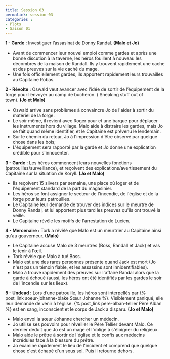 ```yaml
---
title: Session 03
permalink: session-03
categories :
- Plots
- Saison 01
---
```


**1 - Garde :** Investiguer l’assasinat de Donny Randal. **(Malo et Jo)**
- Avant de commencer leur nouvel emploi comme gardes et après une bonne discution à la taverne, les héros fouillent à nouveau les décombres de la maison de Randall. Ils y trouvent rapidement une cache et des preuves sur la vie caché du mage.
- Une fois officiellement gardes, ils apportent rapidement leurs trouvailles au Capitaine Robas.

**2 - Révolte :** Oswald veut avancer avec l’idée de sortir de l’équipement de la forge pour l’envoyer au camp de bucheron. ( Sneaking stuff out of town). **(Jo et Malo)**
- Oswald arrive sans problèmes à convaincre Jo de l'aider à sortir du matériel de la forge.
- Le soir même, il revient avec Roger pour et une barque pour déplacer les instruments hors du village. Malo aide à distraire les gardes, mais Jo se fait quand même identifier, et le Capitaine est prévenu le lendemain.
- Sur le chemin du retour, Jo à l'impression d'être observé par quelque chose dans les bois;
- L'équipement sera rapporté par la garde et Jo donne une explication crédible pour s'innocenter.

**3 - Garde :** Les héros commencent leurs nouvelles fonctions (patrouilles/surveillance), et reçoivent des explications/avertissement du Capitaine sur la situation de Koryll. **(Jo et Malo)**
- Ils reçoivent 15 silvers par semaine, une place où loger et de l'équipement standard de la part du magasinier.
- Les héros se font assigner le secteur de l'incendie, de l'église et de la forge pour leurs patrouilles.
- Le Capitaine leur demande de trouver des indices sur le meurtre de Donny Randal, et lui apportent plus tard les preuves qu'ils ont trouvé la veille.
- Le Capitaine révéle les motifs de l'arrestation de Lucien.

**4 - Mercenaire :** Tork a révèlé que Malo est un meurtrier au Capitaine ainsi qu'au gouverneur. **(Malo)**
- Le Capitaine accuse Malo de 3 meurtres (Boss, Randall et Jack) et vas le tenir à l'œil.
- Tork révèle que Malo à tué Boss.
- Malo est une des rares personnes présente quand Jack est mort (Jo n'est pas un témoin fiable, et les assassins sont innidentifiables).
- Malo à trouvé rapidement des preuves sur l'affaire Randal alors que la garde à échoué (aussi, les héros ont été identifiés par les gardes le soir de l'incendie sur les lieux).

**5 - Undead :** Lors d’une patrouille, les héros sont interpellés par {% post_link soeur-johanne-blake Sœur Johanne %}. Visiblement paniqué, elle leur demande de venir à l’église. {% post_link pere-alban-tellier Père Alban %} est en sang, inconscient et le corps de Jack à disparu. **(Jo et Malo)**
- Malo envoi la sœur Johanne chercher un médecin.
- Jo utilise ses pouvoirs pour réveiller le Père Tellier devant Malo. Ce dernier déduit que Jo est un mage et l'oblige à s'éloigner du religieux.
- Malo aide le prêtre à sortir de l'église et le confis aux médecins incrédules face à la blessure du prêtre.
- Jo examine rapidement le lieu de l'incident et comprend que quelque chose c'est échapé d'un sous sol. Puis il retourne dehors.
